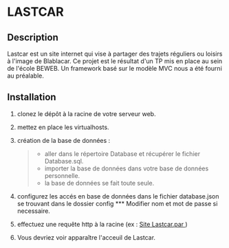 # LASTCAR 

## Description
Lastcar est un site internet qui vise à partager des trajets réguliers ou loisirs à l'image de Blablacar.
Ce projet est le résultat d'un TP mis en place au sein de l'école BEWEB.
Un framework basé sur le modèle MVC nous a été fourni au préalable.


## Installation
1. clonez le dépôt à la racine de votre serveur web.
2. mettez en place les virtualhosts.
3. création de la base de données :

    >* aller dans le répertoire Database et récupérer le fichier Database.sql.  
    >* importer la base de données dans votre base de données personnelle.  
    >* la base de données se fait toute seule.  
4. configurez les accés en base de données dans le fichier database.json se trouvant dans le dossier config ***
    Modifier nom et mot de passe si necessaire.
5. effectuez une requête http à la racine (ex : <a href = "http://lastcar.my" >Site Lastcar.par </a>)
6. Vous devriez voir apparaître l'acceuil de Lastcar. 

